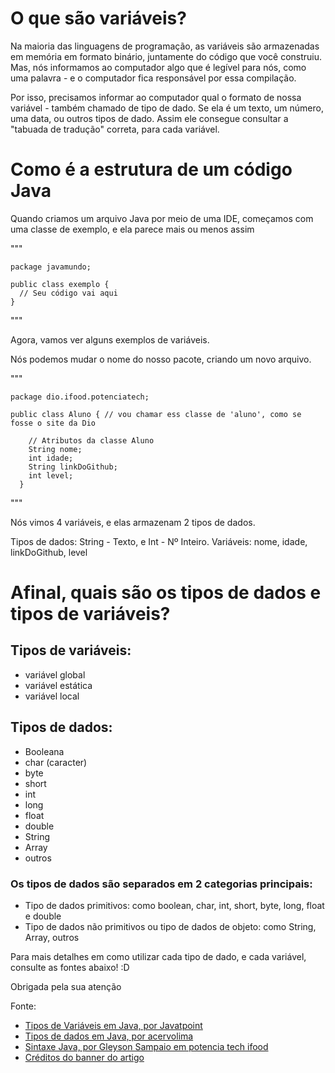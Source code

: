 # O que são variáveis?


Na maioria das linguagens de programação, as variáveis são armazenadas em memória em formato binário, juntamente do código que você construiu. Mas, nós informamos ao computador algo que é legível para nós, como uma palavra - e o computador fica responsável por essa compilação.

Por isso, precisamos informar ao computador qual o formato de nossa variável - também chamado de tipo de dado. Se ela é um texto, um número, uma data, ou outros tipos de dado. Assim ele consegue consultar a "tabuada de tradução" correta, para cada variável.

# Como é a estrutura de um código Java

Quando criamos um arquivo Java por meio de uma IDE, começamos com uma classe de exemplo, e ela parece mais ou menos assim

"""

    package javamundo;
    
    public class exemplo {
      // Seu código vai aqui
    }
    
"""

Agora, vamos ver alguns exemplos de variáveis.

Nós podemos mudar o nome do nosso pacote, criando um novo arquivo.

"""

    package dio.ifood.potenciatech;
    
    public class Aluno { // vou chamar ess classe de 'aluno', como se fosse o site da Dio
        
        // Atributos da classe Aluno
        String nome;
        int idade;
        String linkDoGithub;
        int level;
      }
      
"""

Nós vimos 4 variáveis, e elas armazenam 2 tipos de dados.

Tipos de dados: String - Texto, e Int - Nº Inteiro.
Variáveis: nome, idade, linkDoGithub, level

# Afinal, quais são os tipos de dados e tipos de variáveis?

## Tipos de variáveis:
 - variável global
 - variável estática
 - variável local

## Tipos de dados:
 - Booleana
 - char (caracter)
 - byte
 - short
 - int
 - long
 - float
 - double
 - String
 - Array
 - outros

### Os tipos de dados são separados em 2 categorias principais:

 - Tipo de dados primitivos: como boolean, char, int, short, byte, long, float e double
 - Tipo de dados não primitivos ou tipo de dados de objeto: como String, Array, outros

Para mais detalhes em como utilizar cada tipo de dado, e cada variável, consulte as fontes abaixo! :D

Obrigada pela sua atenção

Fonte:
 - [Tipos de Variáveis em Java, por Javatpoint](https://www.javatpoint.com/pt/vari%C3%A1veis-java#:~:text=Existem%20tr%C3%AAs%20tipos%20de%20vari%C3%A1veis%20em%20java%3A%20local%2C,de%20data%20em%20java%3A%20primitiva%20e%20n%C3%A3o%20primitiva.)
 - [Tipos de dados em Java, por acervolima](https://acervolima.com/tipos-de-dados-em-java/)
 - [Sintaxe Java, por Gleyson Sampaio em potencia tech ifood](https://web.dio.me/course/aprendendo-a-sintaxe-java/learning/f7af647f-d6ef-4663-8a3c-1f63129ee55f?back=/track/potencia-tech-powered-ifood-java-beginners&tab=undefined&moduleId=undefined)
 - [Créditos do banner do artigo](https://pixabay.com/pt/vectors/caf%c3%a9-java-logotipo-programa%c3%a7%c3%a3o-151346/)
